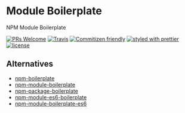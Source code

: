 # Module Boilerplate

NPM Module Boilerplate

[![PRs Welcome](https://img.shields.io/badge/PRs-welcome-brightgreen.svg)](http://makeapullrequest.com)
[![Travis](https://img.shields.io/travis/Landish/module-boilerplate.svg)](https://github.com/Landish/module-boilerplate)
[![Commitizen friendly](https://img.shields.io/badge/commitizen-friendly-brightgreen.svg)](http://commitizen.github.io/cz-cli/)
[![styled with prettier](https://img.shields.io/badge/styled_with-prettier-ff69b4.svg)](https://github.com/prettier/prettier)
[![license](https://img.shields.io/github/license/mashape/apistatus.svg)](https://github.com/Landish/module-boilerplate)

## Alternatives

- [npm-boilerplate](https://www.npmjs.com/package/npm-boilerplate)
- [npm-module-boilerplate](https://www.npmjs.com/package/npm-module-boilerplate)
- [npm-package-boilerplate](https://www.npmjs.com/package/npm-package-boilerplate)
- [npm-module-es6-boilerplate](https://www.npmjs.com/package/npm-module-es6-boilerplate)
- [npm-module-boilerplate-es6](https://www.npmjs.com/package/npm-module-boilerplate-es6)
